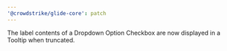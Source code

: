 ```yaml
---
'@crowdstrike/glide-core': patch
---
```


The label contents of a Dropdown Option Checkbox are now displayed in a Tooltip when truncated.
